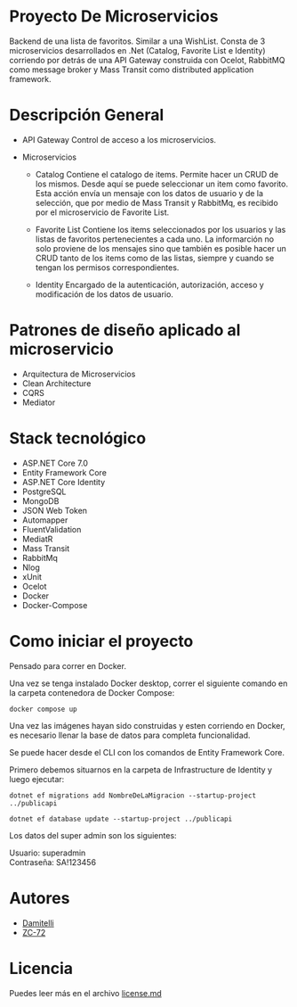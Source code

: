 # Proyecto De Microservicios
Backend de una lista de favoritos. Similar a una WishList. Consta de 3 microservicios desarrollados en .Net (Catalog, Favorite List e Identity) corriendo por detrás de una API Gateway construida con Ocelot, RabbitMQ como message broker y Mass Transit como distributed application framework.


# Descripción General
- API Gateway
  Control de acceso a los microservicios.
  
- Microservicios
  - Catalog
    Contiene el catalogo de items. Permite hacer un CRUD de los mismos. Desde aquí se puede seleccionar un item como favorito. Esta acción envía un mensaje con los datos de usuario y de la selección, que por medio de Mass Transit y RabbitMq, es recibido por el microservicio de Favorite List. 

  - Favorite List
    Contiene los items seleccionados por los usuarios y las listas de favoritos pertenecientes a cada uno. La informarción no solo proviene de los mensajes sino que también es posible hacer un CRUD tanto de los items como de las listas, siempre y cuando se tengan los permisos correspondientes.

  - Identity
    Encargado de la autenticación, autorización, acceso y modificación de los datos de usuario.


# Patrones de diseño aplicado al microservicio
- Arquitectura de Microservicios
- Clean Architecture
- CQRS
- Mediator

# Stack tecnológico
- ASP.NET Core 7.0
- Entity Framework Core
- ASP.NET Core Identity
- PostgreSQL
- MongoDB
- JSON Web Token
- Automapper
- FluentValidation
- MediatR
- Mass Transit
- RabbitMq
- Nlog
- xUnit
- Ocelot
- Docker
- Docker-Compose

# Como iniciar el proyecto
Pensado para correr en Docker.

Una vez se tenga instalado Docker desktop, correr el siguiente comando en la carpeta contenedora de Docker Compose:

<pre><code>docker compose up</code></pre>

Una vez las imágenes hayan sido construidas y esten corriendo en Docker, es necesario llenar la base de datos para completa funcionalidad.

Se puede hacer desde el CLI con los comandos de Entity Framework Core. 

Primero debemos situarnos en la carpeta de Infrastructure de Identity y luego ejecutar:

<pre><code>dotnet ef migrations add NombreDeLaMigracion --startup-project ../publicapi</code></pre>
<pre><code>dotnet ef database update --startup-project ../publicapi</code></pre>

Los datos del super admin son los siguientes:

Usuario: superadmin
<br>
Contraseña: SA!123456


# Autores
- [Damitelli](https://github.com/damitelli)
- [ZC-72](https://github.com/zc-72)

# Licencia
Puedes leer más en el archivo [license.md](https://github.com/damitelli/ProyectoDeMicroservicios/blob/main/LICENSE)
